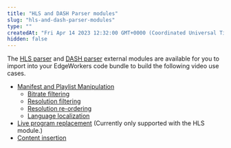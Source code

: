 ```yaml
---
title: "HLS and DASH Parser modules"
slug: "hls-and-dash-parser-modules"
type: ""
createdAt: "Fri Apr 14 2023 12:32:00 GMT+0000 (Coordinated Universal Time)"
hidden: false
---
```

The [HLS parser](doc:hls-parser) and [DASH parser](doc:dash-parser) external modules are available for you to import into your EdgeWorkers code bundle to build the following video use cases. 

- [Manifest and Playlist Manipulation](doc:manifest-and-playlist-personalization)
  - [Bitrate filtering](doc:manifest-and-playlist-personalization#filter-bitrates)
  - [Resolution filtering](doc:manifest-and-playlist-personalization#filter-resolutions)
  - [Resolution re-ordering](doc:manifest-and-playlist-personalization#re-order-resolutions)
  - [Language localization](doc:manifest-and-playlist-personalization#localize-language)
- [Live program replacement](doc:live-program-replacement) (Currently only supported with the HLS module.)
- [Content insertion](doc:content-insertion)